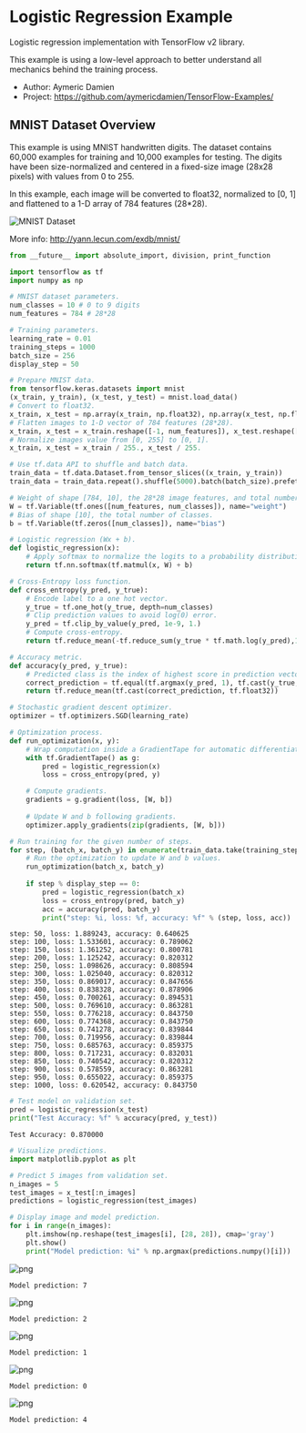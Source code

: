 # Logistic Regression Example

Logistic regression implementation with TensorFlow v2 library.

This example is using a low-level approach to better understand all mechanics behind the training process.

- Author: Aymeric Damien
- Project: https://github.com/aymericdamien/TensorFlow-Examples/

## MNIST Dataset Overview

This example is using MNIST handwritten digits. The dataset contains 60,000 examples for training and 10,000 examples for testing. The digits have been size-normalized and centered in a fixed-size image (28x28 pixels) with values from 0 to 255. 

In this example, each image will be converted to float32, normalized to [0, 1] and flattened to a 1-D array of 784 features (28*28).

![MNIST Dataset](http://neuralnetworksanddeeplearning.com/images/mnist_100_digits.png)

More info: http://yann.lecun.com/exdb/mnist/


```python
from __future__ import absolute_import, division, print_function

import tensorflow as tf
import numpy as np
```


```python
# MNIST dataset parameters.
num_classes = 10 # 0 to 9 digits
num_features = 784 # 28*28

# Training parameters.
learning_rate = 0.01
training_steps = 1000
batch_size = 256
display_step = 50
```


```python
# Prepare MNIST data.
from tensorflow.keras.datasets import mnist
(x_train, y_train), (x_test, y_test) = mnist.load_data()
# Convert to float32.
x_train, x_test = np.array(x_train, np.float32), np.array(x_test, np.float32)
# Flatten images to 1-D vector of 784 features (28*28).
x_train, x_test = x_train.reshape([-1, num_features]), x_test.reshape([-1, num_features])
# Normalize images value from [0, 255] to [0, 1].
x_train, x_test = x_train / 255., x_test / 255.
```


```python
# Use tf.data API to shuffle and batch data.
train_data = tf.data.Dataset.from_tensor_slices((x_train, y_train))
train_data = train_data.repeat().shuffle(5000).batch(batch_size).prefetch(1)
```


```python
# Weight of shape [784, 10], the 28*28 image features, and total number of classes.
W = tf.Variable(tf.ones([num_features, num_classes]), name="weight")
# Bias of shape [10], the total number of classes.
b = tf.Variable(tf.zeros([num_classes]), name="bias")

# Logistic regression (Wx + b).
def logistic_regression(x):
    # Apply softmax to normalize the logits to a probability distribution.
    return tf.nn.softmax(tf.matmul(x, W) + b)

# Cross-Entropy loss function.
def cross_entropy(y_pred, y_true):
    # Encode label to a one hot vector.
    y_true = tf.one_hot(y_true, depth=num_classes)
    # Clip prediction values to avoid log(0) error.
    y_pred = tf.clip_by_value(y_pred, 1e-9, 1.)
    # Compute cross-entropy.
    return tf.reduce_mean(-tf.reduce_sum(y_true * tf.math.log(y_pred),1))

# Accuracy metric.
def accuracy(y_pred, y_true):
    # Predicted class is the index of highest score in prediction vector (i.e. argmax).
    correct_prediction = tf.equal(tf.argmax(y_pred, 1), tf.cast(y_true, tf.int64))
    return tf.reduce_mean(tf.cast(correct_prediction, tf.float32))

# Stochastic gradient descent optimizer.
optimizer = tf.optimizers.SGD(learning_rate)
```


```python
# Optimization process. 
def run_optimization(x, y):
    # Wrap computation inside a GradientTape for automatic differentiation.
    with tf.GradientTape() as g:
        pred = logistic_regression(x)
        loss = cross_entropy(pred, y)

    # Compute gradients.
    gradients = g.gradient(loss, [W, b])
    
    # Update W and b following gradients.
    optimizer.apply_gradients(zip(gradients, [W, b]))
```


```python
# Run training for the given number of steps.
for step, (batch_x, batch_y) in enumerate(train_data.take(training_steps), 1):
    # Run the optimization to update W and b values.
    run_optimization(batch_x, batch_y)
    
    if step % display_step == 0:
        pred = logistic_regression(batch_x)
        loss = cross_entropy(pred, batch_y)
        acc = accuracy(pred, batch_y)
        print("step: %i, loss: %f, accuracy: %f" % (step, loss, acc))
```

    step: 50, loss: 1.889243, accuracy: 0.640625
    step: 100, loss: 1.533601, accuracy: 0.789062
    step: 150, loss: 1.361252, accuracy: 0.800781
    step: 200, loss: 1.125242, accuracy: 0.820312
    step: 250, loss: 1.098626, accuracy: 0.808594
    step: 300, loss: 1.025040, accuracy: 0.820312
    step: 350, loss: 0.869017, accuracy: 0.847656
    step: 400, loss: 0.838328, accuracy: 0.878906
    step: 450, loss: 0.700261, accuracy: 0.894531
    step: 500, loss: 0.769610, accuracy: 0.863281
    step: 550, loss: 0.776218, accuracy: 0.843750
    step: 600, loss: 0.774368, accuracy: 0.843750
    step: 650, loss: 0.741278, accuracy: 0.839844
    step: 700, loss: 0.719956, accuracy: 0.839844
    step: 750, loss: 0.685763, accuracy: 0.859375
    step: 800, loss: 0.717231, accuracy: 0.832031
    step: 850, loss: 0.740542, accuracy: 0.820312
    step: 900, loss: 0.578559, accuracy: 0.863281
    step: 950, loss: 0.655022, accuracy: 0.859375
    step: 1000, loss: 0.620542, accuracy: 0.843750



```python
# Test model on validation set.
pred = logistic_regression(x_test)
print("Test Accuracy: %f" % accuracy(pred, y_test))
```

    Test Accuracy: 0.870000



```python
# Visualize predictions.
import matplotlib.pyplot as plt
```


```python
# Predict 5 images from validation set.
n_images = 5
test_images = x_test[:n_images]
predictions = logistic_regression(test_images)

# Display image and model prediction.
for i in range(n_images):
    plt.imshow(np.reshape(test_images[i], [28, 28]), cmap='gray')
    plt.show()
    print("Model prediction: %i" % np.argmax(predictions.numpy()[i]))
```


![png](logistic_regression_files/logistic_regression_11_0.png)


    Model prediction: 7



![png](logistic_regression_files/logistic_regression_11_2.png)


    Model prediction: 2



![png](logistic_regression_files/logistic_regression_11_4.png)


    Model prediction: 1



![png](logistic_regression_files/logistic_regression_11_6.png)


    Model prediction: 0



![png](logistic_regression_files/logistic_regression_11_8.png)


    Model prediction: 4



```python

```
